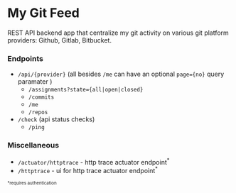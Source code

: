 # My Git Feed
REST API backend app that centralize my git activity on various git platform providers: Github, Gitlab, Bitbucket.


### Endpoints
- `/api/{provider}` (all besides `/me` can have an optional `page={no}` query paramater )
  - `/assignments?state={all|open|closed}`
  - `/commits`
  - `/me`
  - `/repos`
- `/check` (api status checks)
  - `/ping` 
  
### Miscellaneous
- `/actuator/httptrace` - http trace actuator endpoint<sup>*</sup>
- `/httptrace` - ui for http trace actuator endpoint<sup>*</sup>

<sub><sup>*requires authentication</sup></sub>
